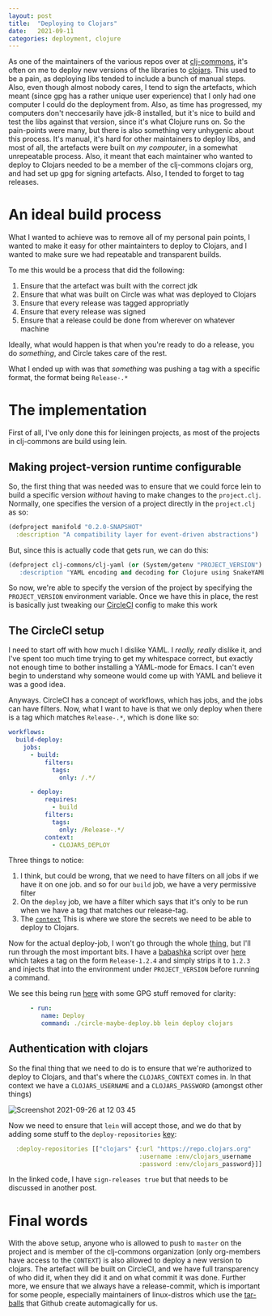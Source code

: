```yaml
---
layout: post
title:  "Deploying to Clojars"
date:   2021-09-11
categories: deployment, clojure
---
```

As one of the maintainers of the various repos over at [clj-commons](https://github.com/clj-commons), it's often on me to deploy new versions of the libraries to [clojars](https://www.clojars.org). This used to be a pain, as deploying libs tended to include a bunch of manual steps. Also, even though almost nobody cares, I tend to sign the artefacts, which meant (since gpg has a rather unique user experience) that I only had one computer I could do the deployment from. Also, as time has progressed, my computers don't neccesarily have jdk-8 installed, but it's nice to build and test the libs against that version, since it's what Clojure runs on. So the pain-points were many, but there is also something very unhygenic about this process. It's manual, it's hard for other maintainers to deploy libs, and most of all, the artefacts were built on _my compouter_, in a somewhat unrepeatable process. Also, it meant that each maintainer who wanted to deploy to Clojars needed to be a member of the clj-commons clojars org, and had set up gpg for signing artefacts. Also, I tended to forget to tag releases.

# An ideal build process
What I wanted to achieve was to remove all of my personal pain points, I wanted to make it easy for other maintainters to deploy to Clojars, and I wanted to make sure we had repeatable and transparent builds.

To me this would be a process that did the following:
1. Ensure that the artefact was built with the correct jdk
2. Ensure that what was built on Circle was what was deployed to Clojars
3. Ensure that every release was tagged appropriatly
4. Ensure that every release was signed
5. Ensure that a release could be done from wherever on whatever machine

Ideally, what would happen is that when you're ready to do a release, you do _something_, and Circle takes care of the rest.

What I ended up with was that _something_ was pushing a tag with a specific format, the format being `Release-.*`

# The implementation
First of all, I've only done this for leiningen projects, as most of the projects in clj-commons are build using lein.

## Making project-version runtime configurable
So, the first thing that was needed was to ensure that we could force lein to build a specific version _without_ having to make changes to the `project.clj`. Normally, one specifies the version of a project directly in the `project.clj` as so:

```clojure
(defproject manifold "0.2.0-SNAPSHOT"
  :description "A compatibility layer for event-driven abstractions")
```
But, since this is actually code that gets run, we can do this:

```clojure
(defproject clj-commons/clj-yaml (or (System/getenv "PROJECT_VERSION") "0.7.3
   :description "YAML encoding and decoding for Clojure using SnakeYAML")
```
So now, we're able to specify the version of the project by specifying the `PROJECT_VERSION` environment variable.
Once we have this in place, the rest is basically just tweaking our [CircleCI](https://circleci.com) config to make this work

## The CircleCI setup
I need to start off with how much I dislike YAML. I _really, really_ dislike it, and I've spent too much time trying to get my whitespace correct, but exactly not enough time to bother installing a YAML-mode for Emacs. I can't even begin to understand why someone would come up with YAML and believe it was a good idea. 

Anyways. CircleCI has a concept of workflows, which has jobs, and the jobs can have filters. Now, what I want to have is that we only deploy when there is a tag which matches `Release-.*`, which is done like so:
```yaml
workflows:
  build-deploy:
    jobs:
      - build:
          filters:
            tags:
              only: /.*/

      - deploy:
          requires:
            - build
          filters:
            tags:
              only: /Release-.*/
          context:
            - CLOJARS_DEPLOY
```
Three things to notice:
1. I think, but could be wrong, that we need to have filters on all jobs if we have it on one job. and so for our `build` job, we have a very permissive filter
2. On the `deploy` job, we have a filter which says that it's only to be run when we have a tag that matches our release-tag. 
3. The [`context`](https://circleci.com/docs/2.0/contexts/) This is where we store the secrets we need to be able to deploy to Clojars.

Now for the actual deploy-job, I won't go through the whole [thing](https://github.com/clj-commons/clj-yaml/blob/master/.circleci/config.yml), but I'll run through the most important bits. I have a [babashka](https://github.com/babashka/babashka) script over [here](https://github.com/clj-commons/infra/blob/main/deployment/circle-maybe-deploy.bb) which takes a tag on the form `Release-1.2.4` and simply strips it to `1.2.3` and injects that into the environment under `PROJECT_VERSION` before running a command.

We see this being run [here](https://github.com/clj-commons/clj-yaml/blob/master/.circleci/config.yml#L127) with some GPG stuff removed for clarity:
```YAML
      - run:
         name: Deploy
         command: ./circle-maybe-deploy.bb lein deploy clojars
```

## Authentication with clojars
So the final thing that we need to do is to ensure that we're authorized to deploy to Clojars, and that's where the `CLOJARS_CONTEXT` comes in. In that context we have a `CLOJARS_USERNAME` and a `CLOJARS_PASSWORD` (amongst other things)

![Screenshot 2021-09-26 at 12 03 45](https://user-images.githubusercontent.com/5894926/134803309-2a1c6280-c9b3-468b-87ee-387ade05ed9d.png)

Now we need to ensure that `lein` will accept those, and we do that by adding some stuff to the `deploy-repositories` [key](https://github.com/clj-commons/clj-yaml/blob/master/project.clj#L9):
```clj
  :deploy-repositories [["clojars" {:url "https://repo.clojars.org"
                                    :username :env/clojars_username
                                    :password :env/clojars_password}]] 
```
In the linked code, I have `sign-releases true` but that needs to be discussed in another post.

# Final words
With the above setup, anyone who is allowed to push to `master` on the project and is member of the clj-commons organization (only org-members have access to the `CONTEXT`) is also allowed to deploy a new version to clojars. The artefact will be built on CircleCI, and we have full transparency of who did it, when they did it and on what commit it was done. Further more, we ensure that we always have a release-commit, which is important for some people, especially maintainers of linux-distros which use the [tar-balls](https://github.com/clj-commons/clj-yaml/releases) that Github create automagically for us.





